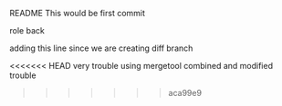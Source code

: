 README 
This would be first commit

role back

adding this line since we are creating diff branch

<<<<<<< HEAD
very trouble
using mergetool combined and modified
trouble
>>>>>>> aca99e9
